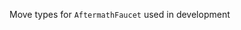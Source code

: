 <!-- cargo-rdme start -->

Move types for `AftermathFaucet` used in development

<!-- cargo-rdme end -->
